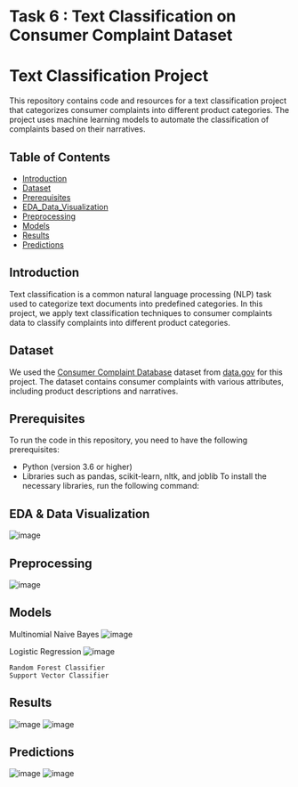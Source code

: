 # Task 6 : Text Classification on Consumer Complaint Dataset

# Text Classification Project

This repository contains code and resources for a text classification project that categorizes consumer complaints into different product categories. The project uses machine learning models to automate the classification of complaints based on their narratives.

## Table of Contents
- [Introduction](#introduction)
- [Dataset](#dataset)
- [Prerequisites](#prerequisites)
- [EDA_Data_Visualization](#EDA)
- [Preprocessing](#preprocessing)
- [Models](#models)
- [Results](#results)
- [Predictions](#predictions)

## Introduction

Text classification is a common natural language processing (NLP) task used to categorize text documents into predefined categories. In this project, we apply text classification techniques to consumer complaints data to classify complaints into different product categories.

## Dataset

We used the [Consumer Complaint Database](https://catalog.data.gov/dataset/consumer-complaint-database) dataset from [data.gov](https://data.gov) for this project. The dataset contains consumer complaints with various attributes, including product descriptions and narratives.

## Prerequisites

To run the code in this repository, you need to have the following prerequisites:

- Python (version 3.6 or higher)
- Libraries such as pandas, scikit-learn, nltk, and joblib
To install the necessary libraries, run the following command:

## EDA & Data Visualization
![image](https://github.com/nirajsoft01/Task_6_Text_Classification/assets/70097083/bfd2801f-bd30-42c1-b7c5-dafc578ab7f7)

## Preprocessing
![image](https://github.com/nirajsoft01/Task_6_Text_Classification/assets/70097083/d563ccc3-90ad-4774-9a44-6bd92c54595c)

## Models
Multinomial Naive Bayes
![image](https://github.com/nirajsoft01/Task_6_Text_Classification/assets/70097083/72da4780-d258-4531-aca8-407780b00a3d)

Logistic Regression
![image](https://github.com/nirajsoft01/Task_6_Text_Classification/assets/70097083/9ae4ef7e-0507-40aa-ace5-75afa78091ea)

    Random Forest Classifier
    Support Vector Classifier

## Results
![image](https://github.com/nirajsoft01/Task_6_Text_Classification/assets/70097083/e934ed0d-aa75-45ce-a335-63e5045271fe)
![image](https://github.com/nirajsoft01/Task_6_Text_Classification/assets/70097083/24ce196a-b335-450a-b59d-ec8fec691e14)




## Predictions
![image](https://github.com/nirajsoft01/Task_6_Text_Classification/assets/70097083/c3762a58-3c49-4db5-a324-f14f4c2ffbb4)
![image](https://github.com/nirajsoft01/Task_6_Text_Classification/assets/70097083/a3c54e54-9111-41ff-af6e-49f40d25f33f)

